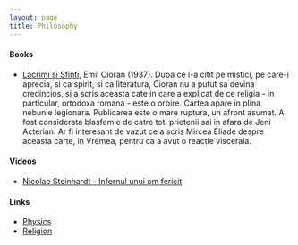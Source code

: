 ```yaml
---
layout: page
title: Philosophy
---
```

#### Books
* [Lacrimi si Sfinti](https://www.targulcartii.ro/emil-cioran/lacrimi-si-sfinti?coperta=Brosata%20(paperback)&pid=100080&campaignid=9925646126&adgroupid=102255248564&network=g&keyword=&matchtype=&creative=432572633258&adposition=&device=c&gclid=CjwKCAjwzOqKBhAWEiwArQGwaCNH-NjcmVtyFI0WD16UUmWy-s6_OhdOdL7ojTRgdYxSLZHdeUAKuxoCmkYQAvD_BwE), Emil Cioran (1937). Dupa ce i-a citit pe mistici, pe care-i aprecia, si ca spirit, si ca literatura, Cioran nu a putut sa devina credincios, si a scris aceasta cate in care a explicat de ce religia - in particular, ortodoxa romana - este o orbire. Cartea apare in plina nebunie legionara. Publicarea este o mare ruptura, un afront asumat. A fost considerata blasfemie de catre toti prietenii sai in afara de Jeni Acterian. Ar fi interesant de vazut ce a scris Mircea Eliade despre aceasta carte, in Vremea, pentru ca a avut o reactie viscerala.

#### Videos
* [Nicolae Steinhardt - Infernul unui om fericit](https://www.youtube.com/watch?v=SV6vLTZ34aI)

#### Links
* [Physics](physics.md)
* [Religion](religion.md)
